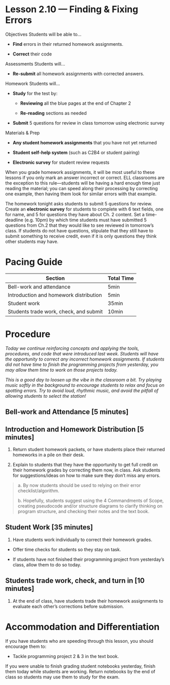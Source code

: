 Lesson 2.10 — Finding & Fixing Errors
====================================================================================================

Objectives Students will be able to…

-   **Find** errors in their returned homework assignments.

-   **Correct** their code

Assessments Students will...

-   **Re-submit** all homework assignments with corrected answers.

Homework Students will...

-   **Study** for the test by:

    -   **Reviewing** all the blue pages at the end of Chapter 2

    -   **Re-reading** sections as needed

-   **Submit** 5 questions for review in class tomorrow using electronic survey

Materials & Prep

-   **Any student homework assignments** that you have not yet returned

-   **Student self-help system** (such as C2B4 or student pairing)

-   **Electronic survey** for student review requests

When you grade homework assignments, it will be most useful to these lessons if you only mark an answer incorrect or correct. ELL classrooms are the exception to this rule—students will be having a hard enough time just reading the material; you can speed along their processing by correcting one example, then having them look for similar errors with that example.

The homework tonight asks students to submit 5 questions for review. Create an **electronic survey** for students to complete with 6 text fields, one for name, and 5 for questions they have about Ch. 2 content. Set a time-deadline (e.g. 10pm) by which time students must have submitted 5 questions from Ch.2 that they would like to see reviewed in tomorrow’s class. If students do not have questions, stipulate that they still have to submit something to receive credit, even if it is only questions they think other students may have.

Pacing Guide
============

| Section                                | Total Time |
|----------------------------------------|------------|
| Bell-work and attendance               | 5min       |
| Introduction and homework distribution | 5min       |
| Student work                           | 35min      |
| Students trade work, check, and submit | 10min      |

Procedure
=========

*Today we continue reinforcing concepts and applying the tools, procedures, and code that were introduced last week. Students will have the opportunity to correct any incorrect homework assignments. If students did not have time to finish the programming projects from yesterday, you may allow them time to work on those projects today.*

*This is a good day to loosen up the vibe in the classroom a bit. Try playing music softly in the background to encourage students to relax and focus on spotting errors. Try to avoid loud, rhythmic music, and avoid the pitfall of allowing students to select the station!*

Bell-work and Attendance \[5 minutes\]
--------------------------------------

Introduction and Homework Distribution \[5 minutes\]
----------------------------------------------------

1. Return student homework packets, or have students place their returned homeworks in a pile on their desk.

2. Explain to students that they have the opportunity to get full credit on their homework grades by correcting them now, in class. Ask students for suggestions/ideas on how to make sure they don’t miss any errors.

> a. By now students should be used to relying on their error checklist/algorithm.
>
> b. Hopefully, students suggest using the 4 Commandments of Scope, creating pseudocode and/or structure diagrams to clarify thinking on program structure, and checking their notes and the text book.

Student Work \[35 minutes\]
---------------------------

1. Have students work individually to correct their homework grades.

-   Offer time checks for students so they stay on task.

-   If students have not finished their programming project from yesterday’s class, allow them to do so today.

Students trade work, check, and turn in \[10 minutes\]
------------------------------------------------------

1. At the end of class, have students trade their homework assignments to evaluate each other’s corrections before submission.

Accommodation and Differentiation
=================================

If you have students who are speeding through this lesson, you should encourage them to:

-   Tackle programming project 2 & 3 in the text book.

If you were unable to finish grading student notebooks yesterday, finish them today while students are working. Return notebooks by the end of class so students may use them to study for the exam.
